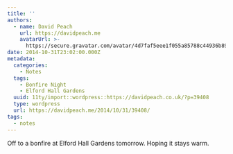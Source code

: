 ```yaml
---
title: ''
authors:
  - name: David Peach
    url: https://davidpeach.me
    avatarUrl: >-
      https://secure.gravatar.com/avatar/4d7faf5eee1f055a85788c44936b8995eaab6dfb004e7854ec747ccb272e91ee?s=96&d=mm&r=g
date: 2014-10-31T23:02:00.000Z
metadata:
  categories:
    - Notes
  tags:
    - Bonfire Night
    - Elford Hall Gardens
  uuid: 11ty/import::wordpress::https://davidpeach.co.uk/?p=39408
  type: wordpress
  url: https://davidpeach.me/2014/10/31/39408/
tags:
  - notes
---
```

Off to a bonfire at Elford Hall Gardens tomorrow. Hoping it stays warm.